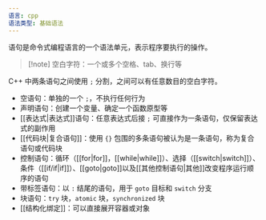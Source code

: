 ```yaml
---
语言: cpp
语法类型: 基础语法
---
```

语句是命令式编程语言的一个语法单元，表示程序要执行的操作。

> [!note] 空白字符：一个或多个空格、tab、换行等

C++ 中两条语句之间使用 `;` 分割，之间可以有任意数目的空白字符。
* 空语句：单独的一个 `;`，不执行任何行为
* 声明语句：创建一个变量、确定一个函数原型等
* [[表达式|表达式]]语句：任意表达式后接 `;` 可直接作为一条语句，仅保留表达式的副作用
* [[代码块|复合语句]]：使用 `{}` 包围的多条语句被认为是一条语句，称为复合语句或代码块
* 控制语句：循环（[[for|for]]，[[while|while]]）、选择（[[switch|switch]]）、条件（[[if/if|if]]）、[[goto|goto]]以及[[其他控制语句|其他]]改变程序运行顺序的语句
* 带标签语句：以 `:` 结尾的语句，用于 `goto` 目标和 `switch` 分支
* 块语句：`try` 块，`atomic` 块，`synchronized` 块
* [[结构化绑定]]：可以直接展开容器或对象